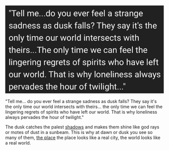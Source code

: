![Screen Shot 2021-01-21 at 4.41.00 PM.png](../resources/16603ee0a8474c05abaf59052c06b384.png)

"Tell me... do you ever feel a strange sadness as dusk falls? They say it's the only time our world intersects with theirs... the only time we can feel the lingering regrets of spirits who have left our world. That is why loneliness always pervades the hour of twilight."

The dusk catches the palest [shadows](/p/da622103663d4fad8372a8769414cc25) and makes them shine like god rays or motes of dust in a sunbeam. This is why at dawn or dusk you see so many of them, [the place](/p/10e73639c05f4ed1bc3262e2e8d8296c) the place looks like a real city, the world looks like a real world.
